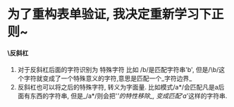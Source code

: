 # 为了重构表单验证, 我决定重新学习下正则~
#### \反斜杠
1. 对于反斜杠后面的字符识别为 特殊字符
  比如 /b/是匹配字符串'b', 但是/\b/这个字符就变成了一个特殊意义的字符,意思是匹配一个_字符边界_
2. 反斜杠也可以将之后的特殊字符, 转义为字面量. 比如模式/a*/会匹配凡是a后面有东西的字符串, 但是_/a\*/则会把'*'的特性移除_, 变成匹配'a*'这样的字符串.
